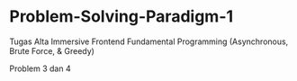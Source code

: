 # Problem-Solving-Paradigm-1

Tugas Alta Immersive Frontend Fundamental Programming (Asynchronous, Brute Force, & Greedy)

Problem 3 dan 4
